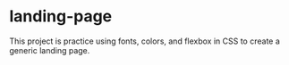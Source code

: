 # landing-page

This project is practice using fonts, colors, and flexbox in CSS to create a generic landing page.